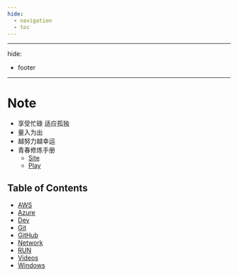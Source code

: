 ```yaml
---
hide:
  - navigation
  - toc
---
```


---

hide:

- footer

---

# Note

- 享受忙碌 适应孤独
- 量入为出
- 越努力越幸运
- 青春修炼手册
  - [Site](https://node.kg.qq.com/play?s=2f8ROwJ22SFA)
  - [Play](http://cgi.kg.qq.com/fcgi-bin/fcg_get_play_url?shareid=2f8ROwJ22SFA)

## Table of Contents

- [AWS](./aws)
- [Azure](./azure)
- [Dev](./dev)
- [Git](./git)
- [GitHub](./github)
- [Network](./network)
- [RUN](./run)
- [Videos](./videos)
- [Windows](./windows)
